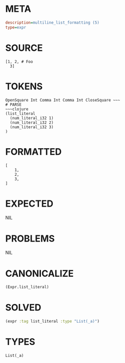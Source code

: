 # META
~~~ini
description=multiline_list_formatting (5)
type=expr
~~~
# SOURCE
~~~roc
[1, 2, # Foo
  3]
~~~
# TOKENS
~~~text
OpenSquare Int Comma Int Comma Int CloseSquare ~~~
# PARSE
~~~clojure
(list_literal
  (num_literal_i32 1)
  (num_literal_i32 2)
  (num_literal_i32 3)
)
~~~
# FORMATTED
~~~roc
[
	1,
	2,
	3,
]
~~~
# EXPECTED
NIL
# PROBLEMS
NIL
# CANONICALIZE
~~~clojure
(Expr.list_literal)
~~~
# SOLVED
~~~clojure
(expr :tag list_literal :type "List(_a)")
~~~
# TYPES
~~~roc
List(_a)
~~~
